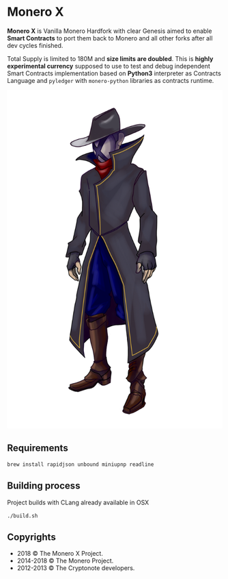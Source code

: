 # Monero X

**Monero X** is Vanilla Monero Hardfork with clear Genesis aimed to enable **Smart Contracts** to port them back to Monero and all other forks after all dev cycles finished.

Total Supply is limited to 180M and **size limits are doubled**. This is **highly experimental currency** supposed to use to test and debug independent Smart Contracts implementation based on **Python3** interpreter as Contracts Language and `pyledger` with `monero-python` libraries as contracts runtime.

![mr. X](./mrx.png)

## Requirements

```bash
brew install rapidjson unbound miniupnp readline
```

## Building process

Project builds with CLang already available in OSX

```bash
./build.sh
```

## Copyrights

- 2018 &copy; The Monero X Project.
- 2014-2018 &copy; The Monero Project.   
- 2012-2013 &copy; The Cryptonote developers.
